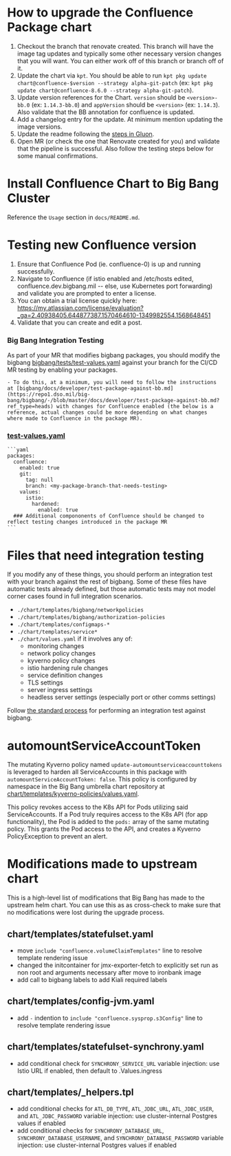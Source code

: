 # How to upgrade the Confluence Package chart
1. Checkout the branch that renovate created. This branch will have the image tag updates and typically some other necessary version changes that you will want. You can either work off of this branch or branch off of it.
2. Update the chart via `kpt`. You should be able to run `kpt pkg update chart@confluence-$version --strategy alpha-git-patch` (ex: `kpt pkg update chart@confluence-8.6.0 --strategy alpha-git-patch`).
3. Update version references for the Chart. `version` should be `<version>-bb.0` (ex: `1.14.3-bb.0`) and `appVersion` should be `<version>` (ex: `1.14.3`). Also validate that the BB annotation for confluence is updated.
4. Add a changelog entry for the update. At minimum mention updating the image versions.
5. Update the readme following the [steps in Gluon](https://repo1.dso.mil/platform-one/big-bang/apps/library-charts/gluon/-/blob/master/docs/bb-package-readme.md).
6. Open MR (or check the one that Renovate created for you) and validate that the pipeline is successful. Also follow the testing steps below for some manual confirmations.

# Install Confluence Chart to Big Bang Cluster
Reference the `Usage` section in `docs/README.md`.

# Testing new Confluence version
1. Ensure that Confluence Pod (ie. confluence-0) is up and running successfully.
2. Navigate to Confluence (if istio enabled and /etc/hosts edited, confluence.dev.bigbang.mil -- else, use Kubernetes port forwarding) and validate you are prompted to enter a license.
3. You can obtain a trial license quickly here: https://my.atlassian.com/license/evaluation?_ga=2.40938405.644877387.1570464610-1349982554.1568648451
4. Validate that you can create and edit a post.

### Big Bang Integration Testing

As part of your MR that modifies bigbang packages, you should modify the bigbang  [bigbang/tests/test-values.yaml](https://repo1.dso.mil/big-bang/bigbang/-/blob/master/tests/test-values.yaml?ref_type=heads) against your branch for the CI/CD MR testing by enabling your packages. 

    - To do this, at a minimum, you will need to follow the instructions at [bigbang/docs/developer/test-package-against-bb.md](https://repo1.dso.mil/big-bang/bigbang/-/blob/master/docs/developer/test-package-against-bb.md?ref_type=heads) with changes for Confluence enabled (the below is a reference, actual changes could be more depending on what changes where made to Confluence in the package MR).

### [test-values.yaml](https://repo1.dso.mil/big-bang/bigbang/-/blob/master/tests/test-values.yaml?ref_type=heads)
    ```yaml
    packages:
      confluence:
        enabled: true
        git:
          tag: null
          branch: <my-package-branch-that-needs-testing>
        values:
          istio:
            hardened:
              enabled: true
      ### Additional compononents of Confluence should be changed to reflect testing changes introduced in the package MR
    ```

# Files that need integration testing

If you modify any of these things, you should perform an integration test with your branch against the rest of bigbang. Some of these files have automatic tests already defined, but those automatic tests may not model corner cases found in full integration scenarios.

* `./chart/templates/bigbang/networkpolicies`
* `./chart/templates/bigbang/authorization-policies`
* `./chart/templates/configmaps-*`
* `./chart/templates/service*`
* `./chart/values.yaml` if it involves any of:
  * monitoring changes
  * network policy changes
  * kyverno policy changes
  * istio hardening rule changes
  * service definition changes
  * TLS settings
  * server ingress settings
  * headless server settings (especially port or other comms settings)

Follow [the standard process](https://repo1.dso.mil/big-bang/bigbang/-/blob/master/docs/developer/test-package-against-bb.md?ref_type=heads) for performing an integration test against bigbang.

# automountServiceAccountToken
The mutating Kyverno policy named `update-automountserviceaccounttokens` is leveraged to harden all ServiceAccounts in this package with `automountServiceAccountToken: false`. This policy is configured by namespace in the Big Bang umbrella chart repository at [chart/templates/kyverno-policies/values.yaml](https://repo1.dso.mil/big-bang/bigbang/-/blob/master/chart/templates/kyverno-policies/values.yaml?ref_type=heads).

This policy revokes access to the K8s API for Pods utilizing said ServiceAccounts. If a Pod truly requires access to the K8s API (for app functionality), the Pod is added to the `pods:` array of the same mutating policy. This grants the Pod access to the API, and creates a Kyverno PolicyException to prevent an alert.

# Modifications made to upstream chart
This is a high-level list of modifications that Big Bang has made to the upstream helm chart. You can use this as as cross-check to make sure that no modifications were lost during the upgrade process.

## chart/templates/statefulset.yaml
- move `include "confluence.volumeClaimTemplates"` line to resolve template rendering issue
- changed the initcontainer for jmx-exporter-fetch to explicitly set run as non root and arguments necessary after move to ironbank image
- add call to bigbang labels to add Kiali required labels

## chart/templates/config-jvm.yaml
- add `-` indention to `include "confluence.sysprop.s3Config"` line to resolve template rendering issue

## chart/templates/statefulset-synchrony.yaml
- add conditional check for `SYNCHRONY_SERVICE_URL` variable injection: use Istio URL if enabled, then default to .Values.ingress

## chart/templates/_helpers.tpl
- add conditional checks for `ATL_DB_TYPE`, `ATL_JDBC_URL`, `ATL_JDBC_USER`, and `ATL_JDBC_PASSWORD` variable injection: use cluster-internal Postgres values if enabled
- add conditional checks for `SYNCHRONY_DATABASE_URL`, `SYNCHRONY_DATABASE_USERNAME`, and `SYNCHRONY_DATABASE_PASSWORD` variable injection: use cluster-internal Postgres values if enabled
